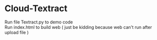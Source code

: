 # Cloud-Textract
Run file Textract.py to demo code <br>
Run index.html to build web ( just be kidding because web can't run after upload file )
